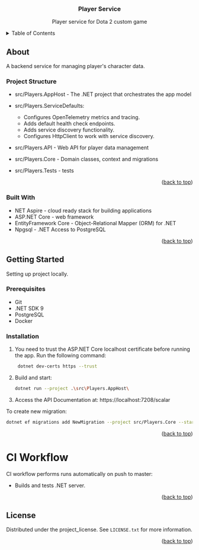 <a id="readme-top"></a>

<h3 align="center">Player Service</h3>

<p align="center">
  Player service for Dota 2 custom game
</p>

<details>
  <summary>Table of Contents</summary>
  <ol>
    <li>
      <a href="#about">About The Project</a>
      <ul>
        <li><a href="#built-with">Built With</a></li>
      </ul>
    </li>
    <li>
      <a href="#getting-started">Getting Started</a>
      <ul>
        <li><a href="#prerequisites">Prerequisites</a></li>
        <li><a href="#installation">Installation</a></li>
      </ul>
    </li>
    <li><a href="#ci-workflow">CI Workflow</a></li>
    <li><a href="#license">License</a></li>
  </ol>
</details>

## About

A backend service for managing player's character data.

### Project Structure

- src/Players.AppHost - The .NET project that orchestrates the app model
- src/Players.ServiceDefaults:
  - Configures OpenTelemetry metrics and tracing.
  - Adds default health check endpoints.
  - Adds service discovery functionality.
  - Configures HttpClient to work with service discovery.

- src/Players.API - Web API for player data management
- src/Players.Core - Domain classes, context and migrations
- src/Players.Tests - tests


<p align="right">(<a href="#readme-top">back to top</a>)</p>

### Built With
* NET Aspire - cloud ready stack for building  applications
* ASP.NET Core - web framework
* EntityFramework Core - Object-Relational Mapper (ORM) for .NET
* Npgsql - .NET Access to PostgreSQL

<p align="right">(<a href="#readme-top">back to top</a>)</p>

## Getting Started

Setting up project locally.

### Prerequisites

* Git
* .NET SDK 9
* PostgreSQL
* Docker

### Installation

1. You need to trust the ASP.NET Core localhost certificate before running the app. Run the following command:
   ```sh
    dotnet dev-certs https --trust
   ```

2. Build and start:
   ```sh
   dotnet run --project .\src\Players.AppHost\
   ```

3. Access the API Documentation at: https://localhost:7208/scalar

To create new migration:
```sh
dotnet ef migrations add NewMigration --project src/Players.Core --startup-project src/Players.API
```

<p align="right">(<a href="#readme-top">back to top</a>)</p>

# CI Workflow

CI workflow performs runs automatically on push to master:

- Builds and tests .NET server.

<p align="right">(<a href="#readme-top">back to top</a>)</p>

## License

Distributed under the project_license. See `LICENSE.txt` for more information.

<p align="right">(<a href="#readme-top">back to top</a>)</p>
